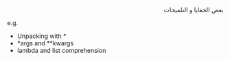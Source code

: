


<div dir="rtl" lang="ar">


بعض الخفايا و التلميحات


</div>


e.g.

- Unpacking with *
- *args and **kwargs
- lambda and list comprehension

